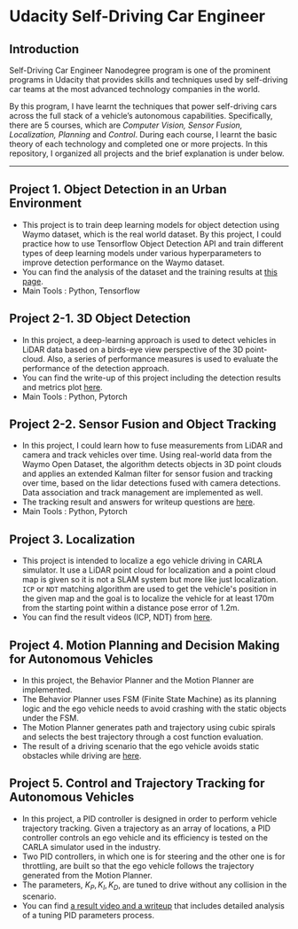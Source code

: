 # Udacity Self-Driving Car Engineer

## Introduction
Self-Driving Car Engineer Nanodegree program is one of the prominent programs in Udacity that provides skills and techniques used by self-driving car teams at the most advanced technology companies in the world. 

By this program, I have learnt the techniques that power self-driving cars across the full stack of a vehicle’s autonomous capabilities. Specifically, there are 5 courses, which are *Computer Vision, Sensor Fusion, Localization, Planning* and *Control*. During each course, I learnt the basic theory of each technology and completed one or more projects. In this repository, I organized all projects and the brief explanation is under below.

---
## Project 1. Object Detection in an Urban Environment

- This project is to train deep learning models for object detection using Waymo dataset, which is the real world dataset.
By this project, I could practice how to use Tensorflow Object Detection API and train different types of deep learning models under various hyperparameters to improve detection performance on the Waymo dataset.
- You can find the analysis of the dataset and the training results at [this page](./1_Object_Detection_in_an_Urban_Environment/submission.md).
- Main Tools : Python, Tensorflow

## Project 2-1. 3D Object Detection

- In this project, a deep-learning approach is used to detect vehicles in LiDAR data based on a birds-eye view perspective of the 3D point-cloud. Also, a series of performance measures is used to evaluate the performance of the detection approach.
- You can find the write-up of this project including the detection results and metrics plot [here](./2_Sensor_fusion/1_Mid-Term_Project_3D_Object_Detection/student/writeup.md).
- Main Tools : Python, Pytorch

## Project 2-2. Sensor Fusion and Object Tracking

- In this project, I could learn how to fuse measurements from LiDAR and camera and track vehicles over time. Using real-world data from the Waymo Open Dataset, the algorithm detects objects in 3D point clouds and applies an extended Kalman filter for sensor fusion and tracking over time, based on the lidar detections fused with camera detections. Data association and track management are implemented as well.
- The tracking result and answers for writeup questions are [here](./2_Sensor_fusion/2_Final_Project_Sensor_Fusion_and_Object_Detection/writeup.md).
- Main Tools : Python, Pytorch


## Project 3. Localization
- This project is intended to localize a ego vehicle driving in CARLA simulator. It use a LiDAR point cloud for localization and a point cloud map is given so it is not a SLAM system but more like just localization. `ICP` or `NDT` matching algorithm are used to get the vehicle's position in the given map and the goal is to localize the vehicle for at least 170m from the starting point within a distance pose error of 1.2m.
- You can find the result videos (ICP, NDT) from [here](3_Localization/Result.md). 

## Project 4. Motion Planning and Decision Making for Autonomous Vehicles
- In this project, the Behavior Planner and the Motion Planner are implemented.
- The Behavior Planner uses FSM (Finite State Machine) as its planning logic and the ego vehicle needs to avoid crashing with the static objects under the FSM.
- The Motion Planner generates path and trajectory using cubic spirals and selects the best trajectory through a cost function evaluation.
- The result of a driving scenario that the ego vehicle avoids static obstacles while driving are [here](4_Motion_Planning_and_Decision_Making_for_Autonomous_Vehicles/README.md).


## Project 5. Control and Trajectory Tracking for Autonomous Vehicles
- In this project, a PID controller is designed in order to perform vehicle trajectory tracking. Given a trajectory as an array of locations, a PID controller controls an ego vehicle and its efficiency is tested on the CARLA simulator used in the industry.
- Two PID controllers, in which one is for steering and the other one is for throttling, are built so that the ego vehicle follows the trajectory generated from the Motion Planner.
- The parameters, $K_P, K_I, K_D$, are tuned to drive without any collision in the scenario.
- You can find [a result video and a writeup](5_Control_and_Trajectory_Tracking_for_Autonomous_Vehicles/README.md) that includes detailed analysis of a tuning PID parameters process.
